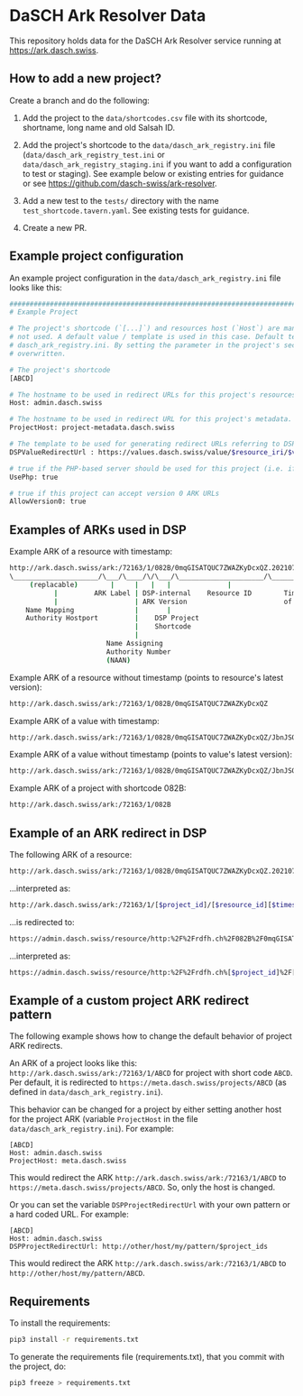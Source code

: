 # DaSCH Ark Resolver Data

This repository holds data for the DaSCH Ark Resolver service running at https://ark.dasch.swiss.

## How to add a new project?

Create a branch and do the following:

1. Add the project to the `data/shortcodes.csv` file with its shortcode, shortname, long name and old Salsah ID.

2. Add the project's shortcode to the `data/dasch_ark_registry.ini` file (`data/dasch_ark_registry_test.ini` or
   `data/dasch_ark_registry_staging.ini` if you want to add a configuration to test or staging). See example below or
   existing entries for guidance or see https://github.com/dasch-swiss/ark-resolver.

3. Add a new test to the `tests/` directory with the name `test_shortcode.tavern.yaml`. See existing tests for guidance.

4. Create a new PR.

## Example project configuration

An example project configuration in the `data/dasch_ark_registry.ini` file looks like this:

```bash 
############################################################################
# Example Project

# The project's shortcode (`[...]`) and resources host (`Host`) are mandatory. All other parameters can be left out if 
# not used. A default value / template is used in this case. Default templates are defined in the top section of 
# dasch_ark_registry.ini. By setting the parameter in the project's section of the file, the default value / template is
# overwritten.

# The project's shortcode
[ABCD]

# The hostname to be used in redirect URLs for this project's resources.
Host: admin.dasch.swiss

# The hostname to be used in redirect URL for this project's metadata.
ProjectHost: project-metadata.dasch.swiss

# The template to be used for generating redirect URLs referring to DSP values.
DSPValueRedirectUrl : https://values.dasch.swiss/value/$resource_iri/$value_id

# true if the PHP-based server should be used for this project (i.e. if project is on Salsah)
UsePhp: true

# true if this project can accept version 0 ARK URLs
AllowVersion0: true
```

## Examples of ARKs used in DSP

Example ARK of a resource with timestamp:

```bash 
http://ark.dasch.swiss/ark:/72163/1/082B/0mqGISATQUC7ZWAZKyDcxQZ.20210712T074909165439Z
\_____________________/\___/\____/\/\___/\_____________________/\______________________/
     (replacable)        |     |   |   |              |                    |
           |         ARK Label | DSP-internal    Resource ID        Timestamp (= Version)
           |                   | ARK Version                        of Resource (optional)
    Name Mapping               |       |
    Authority Hostport         |    DSP Project
                               |    Shortcode
                               |
                        Name Assigning
                        Authority Number
                        (NAAN)
```

Example ARK of a resource without timestamp (points to resource's latest version):

```bash
http://ark.dasch.swiss/ark:/72163/1/082B/0mqGISATQUC7ZWAZKyDcxQZ
```

Example ARK of a value with timestamp:

```bash 
http://ark.dasch.swiss/ark:/72163/1/082B/0mqGISATQUC7ZWAZKyDcxQZ/JbnJSQ6YSAqRT7vI1Lw9JAy.20210712T074909165439Z
```

Example ARK of a value without timestamp (points to value's latest version):

```bash 
http://ark.dasch.swiss/ark:/72163/1/082B/0mqGISATQUC7ZWAZKyDcxQZ/JbnJSQ6YSAqRT7vI1Lw9JAy
```

Example ARK of a project with shortcode 082B:

```bash
http://ark.dasch.swiss/ark:/72163/1/082B
```

## Example of an ARK redirect in DSP

The following ARK of a resource:

```bash
http://ark.dasch.swiss/ark:/72163/1/082B/0mqGISATQUC7ZWAZKyDcxQZ.20210712T074909165439Z
```

...interpreted as:

```bash
http://ark.dasch.swiss/ark:/72163/1/[$project_id]/[$resource_id][$timestamp]
```

...is redirected to:

```bash
https://admin.dasch.swiss/resource/http:%2F%2Frdfh.ch%2F082B%2F0mqGISATQUC7ZWAZKyDcxQ?version=20210712T074909165439Z
```

...interpreted as:

```bash
https://admin.dasch.swiss/resource/http:%2F%2Frdfh.ch%[$project_id]%2F[$resource_id][$version]
```

## Example of a custom project ARK redirect pattern

The following example shows how to change the default behavior of project ARK redirects.

An ARK of a project looks like this: `http://ark.dasch.swiss/ark:/72163/1/ABCD` for project with short code `ABCD`. Per
default, it is redirected to `https://meta.dasch.swiss/projects/ABCD` (as defined in `data/dasch_ark_registry.ini`).

This behavior can be changed for a project by either setting another host for the project ARK (variable `ProjectHost`
in the file `data/dasch_ark_registry.ini`). For example:

```
[ABCD]
Host: admin.dasch.swiss
ProjectHost: meta.dasch.swiss
```

This would redirect the ARK `http://ark.dasch.swiss/ark:/72163/1/ABCD` to `https://meta.dasch.swiss/projects/ABCD`. So,
only the host is changed.

Or you can set the variable `DSPProjectRedirectUrl` with your own pattern or a hard coded URL. For example:

```
[ABCD]
Host: admin.dasch.swiss
DSPProjectRedirectUrl: http://other/host/my/pattern/$project_ids
```

This would redirect the ARK `http://ark.dasch.swiss/ark:/72163/1/ABCD` to `http://other/host/my/pattern/ABCD`.

## Requirements

To install the requirements:

```bash
pip3 install -r requirements.txt
```

To generate the requirements file (requirements.txt), that you commit with the project, do:

```bash
pip3 freeze > requirements.txt
```
